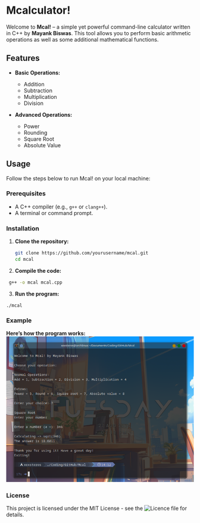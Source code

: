 # Mcalculator!

Welcome to **Mcal!** – a simple yet powerful command-line calculator written in C++ by **Mayank Biswas**. This tool allows you to perform basic arithmetic operations as well as some additional mathematical functions.

## Features

- **Basic Operations:**
  - Addition
  - Subtraction
  - Multiplication
  - Division

- **Advanced Operations:**
  - Power
  - Rounding
  - Square Root
  - Absolute Value

## Usage

Follow the steps below to run Mcal! on your local machine:

### Prerequisites

- A C++ compiler (e.g., `g++` or `clang++`).
- A terminal or command prompt.

### Installation

1. **Clone the repository:**

   ```bash
   git clone https://github.com/yourusername/mcal.git
   cd mcal
   
2. **Compile the code:**

  ```bash
   g++ -o mcal mcal.cpp
  ```

3. **Run the program:**

  ```
  ./mcal
  ```
### Example

**Here’s how the program works:**
![how it works](image.png)

### License

This project is licensed under the MIT License - see the ![Licence](https://github.com/lordxexsteros/Mcalculator/blob/main/LICENSE)
 file for details.


